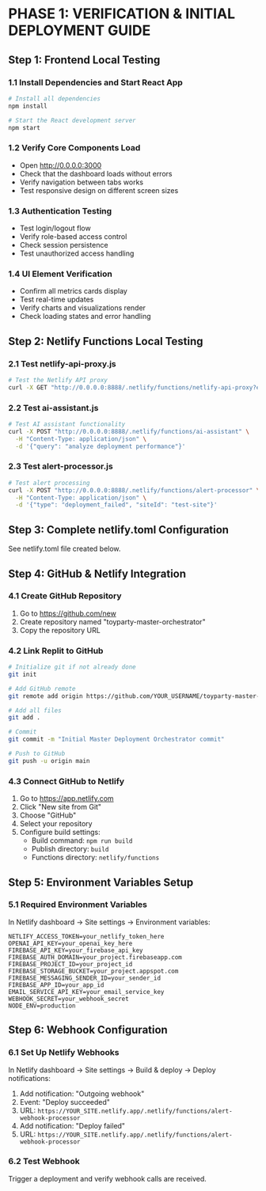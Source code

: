 
# PHASE 1: VERIFICATION & INITIAL DEPLOYMENT GUIDE

## Step 1: Frontend Local Testing

### 1.1 Install Dependencies and Start React App
```bash
# Install all dependencies
npm install

# Start the React development server
npm start
```

### 1.2 Verify Core Components Load
- Open http://0.0.0.0:3000
- Check that the dashboard loads without errors
- Verify navigation between tabs works
- Test responsive design on different screen sizes

### 1.3 Authentication Testing
- Test login/logout flow
- Verify role-based access control
- Check session persistence
- Test unauthorized access handling

### 1.4 UI Element Verification
- Confirm all metrics cards display
- Test real-time updates
- Verify charts and visualizations render
- Check loading states and error handling

## Step 2: Netlify Functions Local Testing

### 2.1 Test netlify-api-proxy.js
```bash
# Test the Netlify API proxy
curl -X GET "http://0.0.0.0:8888/.netlify/functions/netlify-api-proxy?endpoint=sites"
```

### 2.2 Test ai-assistant.js
```bash
# Test AI assistant functionality
curl -X POST "http://0.0.0.0:8888/.netlify/functions/ai-assistant" \
  -H "Content-Type: application/json" \
  -d '{"query": "analyze deployment performance"}'
```

### 2.3 Test alert-processor.js
```bash
# Test alert processing
curl -X POST "http://0.0.0.0:8888/.netlify/functions/alert-processor" \
  -H "Content-Type: application/json" \
  -d '{"type": "deployment_failed", "siteId": "test-site"}'
```

## Step 3: Complete netlify.toml Configuration

See netlify.toml file created below.

## Step 4: GitHub & Netlify Integration

### 4.1 Create GitHub Repository
1. Go to https://github.com/new
2. Create repository named "toyparty-master-orchestrator"
3. Copy the repository URL

### 4.2 Link Replit to GitHub
```bash
# Initialize git if not already done
git init

# Add GitHub remote
git remote add origin https://github.com/YOUR_USERNAME/toyparty-master-orchestrator.git

# Add all files
git add .

# Commit
git commit -m "Initial Master Deployment Orchestrator commit"

# Push to GitHub
git push -u origin main
```

### 4.3 Connect GitHub to Netlify
1. Go to https://app.netlify.com
2. Click "New site from Git"
3. Choose "GitHub"
4. Select your repository
5. Configure build settings:
   - Build command: `npm run build`
   - Publish directory: `build`
   - Functions directory: `netlify/functions`

## Step 5: Environment Variables Setup

### 5.1 Required Environment Variables
In Netlify dashboard → Site settings → Environment variables:

```
NETLIFY_ACCESS_TOKEN=your_netlify_token_here
OPENAI_API_KEY=your_openai_key_here
FIREBASE_API_KEY=your_firebase_api_key
FIREBASE_AUTH_DOMAIN=your_project.firebaseapp.com
FIREBASE_PROJECT_ID=your_project_id
FIREBASE_STORAGE_BUCKET=your_project.appspot.com
FIREBASE_MESSAGING_SENDER_ID=your_sender_id
FIREBASE_APP_ID=your_app_id
EMAIL_SERVICE_API_KEY=your_email_service_key
WEBHOOK_SECRET=your_webhook_secret
NODE_ENV=production
```

## Step 6: Webhook Configuration

### 6.1 Set Up Netlify Webhooks
In Netlify dashboard → Site settings → Build & deploy → Deploy notifications:

1. Add notification: "Outgoing webhook"
2. Event: "Deploy succeeded"
3. URL: `https://YOUR_SITE.netlify.app/.netlify/functions/alert-webhook-processor`
4. Add notification: "Deploy failed"
5. URL: `https://YOUR_SITE.netlify.app/.netlify/functions/alert-webhook-processor`

### 6.2 Test Webhook
Trigger a deployment and verify webhook calls are received.
